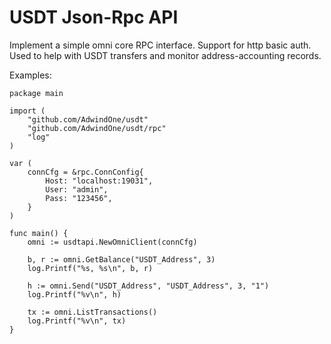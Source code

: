 # USDT Json-Rpc API

Implement a simple omni core RPC interface.
Support for http basic auth.
Used to help with USDT transfers and monitor address-accounting records.

Examples:

```golang
package main

import (
	"github.com/AdwindOne/usdt"
	"github.com/AdwindOne/usdt/rpc"
	"log"
)

var (
	connCfg = &rpc.ConnConfig{
		Host: "localhost:19031",
		User: "admin",
		Pass: "123456",
	}
)

func main() {
	omni := usdtapi.NewOmniClient(connCfg)

	b, r := omni.GetBalance("USDT_Address", 3)
	log.Printf("%s, %s\n", b, r)

	h := omni.Send("USDT_Address", "USDT_Address", 3, "1")
	log.Printf("%v\n", h)

	tx := omni.ListTransactions()
	log.Printf("%v\n", tx)
}
```
